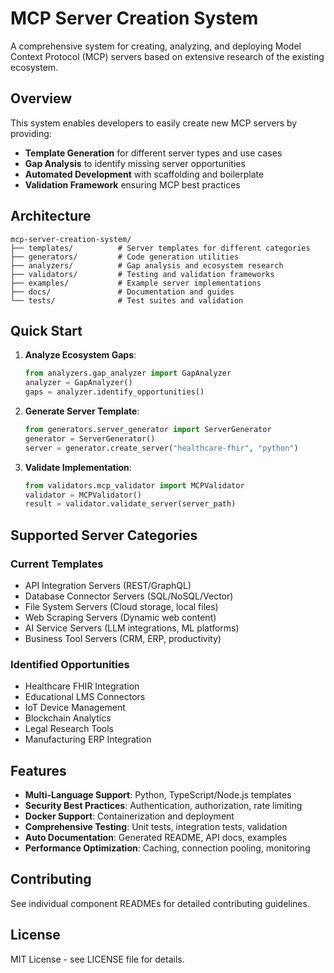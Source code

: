 # MCP Server Creation System

A comprehensive system for creating, analyzing, and deploying Model Context Protocol (MCP) servers based on extensive research of the existing ecosystem.

## Overview

This system enables developers to easily create new MCP servers by providing:
- **Template Generation** for different server types and use cases
- **Gap Analysis** to identify missing server opportunities
- **Automated Development** with scaffolding and boilerplate
- **Validation Framework** ensuring MCP best practices

## Architecture

```
mcp-server-creation-system/
├── templates/          # Server templates for different categories
├── generators/         # Code generation utilities
├── analyzers/          # Gap analysis and ecosystem research
├── validators/         # Testing and validation frameworks  
├── examples/           # Example server implementations
├── docs/               # Documentation and guides
└── tests/              # Test suites and validation
```

## Quick Start

1. **Analyze Ecosystem Gaps**:
   ```python
   from analyzers.gap_analyzer import GapAnalyzer
   analyzer = GapAnalyzer()
   gaps = analyzer.identify_opportunities()
   ```

2. **Generate Server Template**:
   ```python
   from generators.server_generator import ServerGenerator
   generator = ServerGenerator()
   server = generator.create_server("healthcare-fhir", "python")
   ```

3. **Validate Implementation**:
   ```python
   from validators.mcp_validator import MCPValidator
   validator = MCPValidator()
   result = validator.validate_server(server_path)
   ```

## Supported Server Categories

### Current Templates
- API Integration Servers (REST/GraphQL)
- Database Connector Servers (SQL/NoSQL/Vector)
- File System Servers (Cloud storage, local files)
- Web Scraping Servers (Dynamic web content)
- AI Service Servers (LLM integrations, ML platforms)
- Business Tool Servers (CRM, ERP, productivity)

### Identified Opportunities
- Healthcare FHIR Integration
- Educational LMS Connectors
- IoT Device Management
- Blockchain Analytics
- Legal Research Tools
- Manufacturing ERP Integration

## Features

- **Multi-Language Support**: Python, TypeScript/Node.js templates
- **Security Best Practices**: Authentication, authorization, rate limiting
- **Docker Support**: Containerization and deployment
- **Comprehensive Testing**: Unit tests, integration tests, validation
- **Auto Documentation**: Generated README, API docs, examples
- **Performance Optimization**: Caching, connection pooling, monitoring

## Contributing

See individual component READMEs for detailed contributing guidelines.

## License

MIT License - see LICENSE file for details.